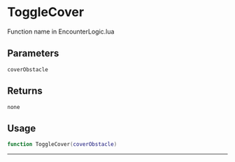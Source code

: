 # ToggleCover
Function name in EncounterLogic.lua
## Parameters
`coverObstacle`
## Returns
`none`
## Usage
```lua
function ToggleCover(coverObstacle)
```
---
